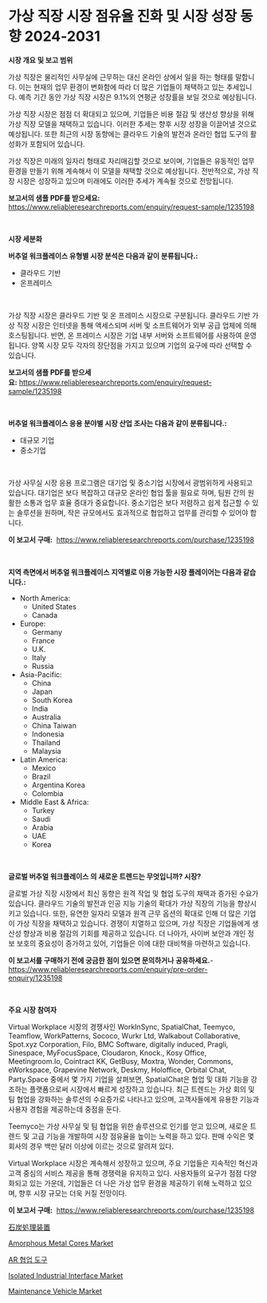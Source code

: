 <p><h1>가상 직장 시장 점유율 진화 및 시장 성장 동향 2024-2031</h1></p><p><strong>시장 개요 및 보고 범위</strong></p>
<p><p>가상 직장은 물리적인 사무실에 근무하는 대신 온라인 상에서 일을 하는 형태를 말합니다. 이는 현재의 업무 환경이 변화함에 따라 더 많은 기업들이 채택하고 있는 추세입니다. 예측 기간 동안 가상 직장 시장은 9.1%의 연평균 성장률을 보일 것으로 예상됩니다. </p><p>가상 직장 시장은 점점 더 확대되고 있으며, 기업들은 비용 절감 및 생산성 향상을 위해 가상 직장 모델을 채택하고 있습니다. 이러한 추세는 향후 시장 성장을 이끌어낼 것으로 예상됩니다. 또한 최근의 시장 동향에는 클라우드 기술의 발전과 온라인 협업 도구의 활성화가 포함되어 있습니다.</p><p>가상 직장은 미래의 일자리 형태로 자리매김할 것으로 보이며, 기업들은 유동적인 업무 환경을 만들기 위해 계속해서 이 모델을 채택할 것으로 예상됩니다. 전반적으로, 가상 직장 시장은 성장하고 있으며 미래에도 이러한 추세가 계속될 것으로 전망됩니다.</p></p>
<p><strong>보고서의 샘플 PDF를 받으세요:</strong> <a href="https://www.reliableresearchreports.com/enquiry/request-sample/1235198">https://www.reliableresearchreports.com/enquiry/request-sample/1235198</a></p>
<p>&nbsp;</p>
<p><strong>시장 세분화</strong></p>
<p><strong>버추얼 워크플레이스 유형별 시장 분석은 다음과 같이 분류됩니다.:</strong></p>
<p><ul><li>클라우드 기반</li><li>온프레미스</li></ul></p>
<p>&nbsp;</p>
<p><p>가상 직장 시장은 클라우드 기반 및 온 프레미스 시장으로 구분됩니다. 클라우드 기반 가상 직장 시장은 인터넷을 통해 액세스되며 서버 및 소프트웨어가 외부 공급 업체에 의해 호스팅됩니다. 반면, 온 프레미스 시장은 기업 내부 서버와 소프트웨어를 사용하여 운영됩니다. 양쪽 시장 모두 각자의 장단점을 가지고 있으며 기업의 요구에 따라 선택할 수 있습니다.</p></p>
<p><strong>보고서의 샘플 PDF를 받으세요:</strong>&nbsp;<a href="https://www.reliableresearchreports.com/enquiry/request-sample/1235198">https://www.reliableresearchreports.com/enquiry/request-sample/1235198</a></p>
<p>&nbsp;</p>
<p><strong> 버추얼 워크플레이스 응용 분야별 시장 산업 조사는 다음과 같이 분류됩니다.:</strong></p>
<p><ul><li>대규모 기업</li><li>중소기업</li></ul></p>
<p>&nbsp;</p>
<p><p>가상 사무실 시장 응용 프로그램은 대기업 및 중소기업 시장에서 광범위하게 사용되고 있습니다. 대기업은 보다 복잡하고 대규모 온라인 협업 툴을 필요로 하며, 팀원 간의 원활한 소통과 업무 효율 증대가 중요합니다. 중소기업은 보다 저렴하고 쉽게 접근할 수 있는 솔루션을 원하며, 작은 규모에서도 효과적으로 협업하고 업무를 관리할 수 있어야 합니다.</p></p>
<p><strong>이 보고서 구매:</strong>&nbsp; <a href="https://www.reliableresearchreports.com/purchase/1235198">https://www.reliableresearchreports.com/purchase/1235198</a></p>
<p>&nbsp;</p>
<p><strong>지역 측면에서 버추얼 워크플레이스 지역별로 이용 가능한 시장 플레이어는 다음과 같습니다.:</strong></p>
<p><ul>
    <li>
        North America:
        <ul>
            <li>United States</li>
            <li>Canada</li>
        </ul>
    </li>
    <li>
        Europe:
        <ul>
            <li>Germany</li>
            <li>France</li>
            <li>U.K.</li>
            <li>Italy</li>
            <li>Russia</li>
        </ul>
    </li>
    <li>
        Asia-Pacific:
        <ul>
            <li>China</li>
            <li>Japan</li>
            <li>South Korea</li>
            <li>India</li>
            <li>Australia</li>
            <li>China Taiwan</li>
            <li>Indonesia</li>
            <li>Thailand</li>
            <li>Malaysia</li>
        </ul>
    </li>
    <li>
        Latin America:
        <ul>
            <li>Mexico</li>
            <li>Brazil</li>
            <li>Argentina Korea</li>
            <li>Colombia</li>
        </ul>
    </li>
    <li>
        Middle East & Africa:
        <ul>
            <li>Turkey</li>
            <li>Saudi</li>
            <li>Arabia</li>
            <li>UAE</li>
            <li>Korea</li>
        </ul>
    </li>
    </ul></p>
<p>&nbsp;</p>
<p><strong>글로벌 버추얼 워크플레이스 의 새로운 트렌드는 무엇입니까? 시장?</strong></p>
<p><p>글로벌 가상 직장 시장에서 최신 동향은 원격 작업 및 협업 도구의 채택과 증가된 수요가 있습니다. 클라우드 기술의 발전과 인공 지능 기술의 확대가 가상 직장의 기능을 향상시키고 있습니다. 또한, 유연한 일자리 모델과 원격 근무 옵션의 확대로 인해 더 많은 기업이 가상 직장을 채택하고 있습니다. 경쟁이 치열하고 있으며, 가상 직장은 기업들에게 생산성 향상과 비용 절감의 기회를 제공하고 있습니다. 더 나아가, 사이버 보안과 개인 정보 보호의 중요성이 증가하고 있어, 기업들은 이에 대한 대비책을 마련하고 있습니다.</p></p>
<p><strong>이 보고서를 구매하기 전에 궁금한 점이 있으면 문의하거나 공유하세요.</strong>- <a href="https://www.reliableresearchreports.com/enquiry/pre-order-enquiry/1235198">https://www.reliableresearchreports.com/enquiry/pre-order-enquiry/1235198</a></p>
<p>&nbsp;</p>
<p><strong>주요 시장 참여자</strong></p>
<p><p>Virtual Workplace 시장의 경쟁사인 WorkInSync, SpatialChat, Teemyco, Teamflow, WorkPatterns, Sococo, Wurkr Ltd, Walkabout Collaborative, Spot.xyz Corporation, Filo, BMC Software, digitally induced, Pragli, Sinespace, MyFocusSpace, Cloudaron, Knock., Kosy Office, Meetingroom.Io, Cointract KK, GetBusy, Moxtra, Wonder, Commons, eWorkspace, Grapevine Network, Deskmy, Holoffice, Orbital Chat, Party.Space 중에서 몇 가지 기업을 살펴보면, SpatialChat은 협업 및 대화 기능을 강조하는 플랫폼으로써 시장에서 빠르게 성장하고 있습니다. 최근 트렌드는 가상 회의 및 팀 협업을 강화하는 솔루션의 수요증가로 나타나고 있으며, 고객사들에게 유용한 기능과 사용자 경험을 제공하는데 중점을 둔다.</p><p>Teemyco는 가상 사무실 및 팀 협업을 위한 솔루션으로 인기를 얻고 있으며, 새로운 트렌드 및 고급 기능을 개발하여 시장 점유율을 높이는 노력을 하고 있다. 판매 수익은 몇 회사의 경우 백만 달러 이상에 이르는 것으로 알려져 있다. </p><p>Virtual Workplace 시장은 계속해서 성장하고 있으며, 주요 기업들은 지속적인 혁신과 고객 중심의 서비스 제공을 통해 경쟁력을 유지하고 있다. 사용자들의 요구가 점점 다양화되고 있는 가운데, 기업들은 더 나은 가상 업무 환경을 제공하기 위해 노력하고 있으며, 향후 시장 규모는 더욱 커질 전망이다.</p></p>
<p><strong>이 보고서 구매:</strong>&nbsp;&nbsp;<a href="https://www.reliableresearchreports.com/purchase/1235198">https://www.reliableresearchreports.com/purchase/1235198</a></p>
<p><p><a href="https://github.com/hilmi-2a/Market-Research-Report-List-1/blob/main/926776812927.md">石炭処理装置</a></p><p><a href="https://sulfuric-clavicle-d39.notion.site/Amorphous-Metal-Cores-Market-Offer-Valuable-Insights-into-Market-Size-Market-Share-Market-Trends--6eade9ed34cd40ed8038123d58108bdd">Amorphous Metal Cores Market</a></p><p><a href="https://github.com/BrettWeberrt8767765/Market-Research-Report-List-1/blob/main/875862411942.md">AR 협업 도구</a></p><p><a href="https://github.com/yoshih12/Market-Research-Report-List-2/blob/main/isolated-industrial-interface-market.md">Isolated Industrial Interface Market</a></p><p><a href="https://issuu.com/reportprime-2/docs/maintenance-vehicle-market-size-2030.pptx">Maintenance Vehicle Market</a></p></p>
